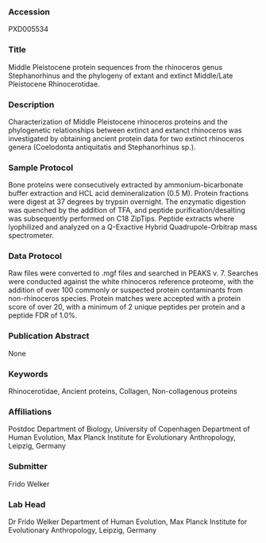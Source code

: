 ### Accession
PXD005534

### Title
Middle Pleistocene protein sequences from the rhinoceros genus Stephanorhinus and the phylogeny of extant and extinct Middle/Late Pleistocene Rhinocerotidae.

### Description
Characterization of Middle Pleistocene rhinoceros proteins and the phylogenetic relationships between extinct and extanct rhinoceros was investigated by obtaining ancient protein data for two extinct rhinoceros genera (Coelodonta antiquitatis and Stephanorhinus sp.).

### Sample Protocol
Bone proteins were consecutively extracted by ammonium-bicarbonate buffer extraction and HCL acid demineralization (0.5 M). Protein fractions were digest at 37 degrees by trypsin overnight. The enzymatic digestion was quenched by the addition of TFA, and peptide purification/desalting was subsequently performed on C18 ZipTips. Peptide extracts where lyophilized and analyzed on a Q-Exactive Hybrid Quadrupole-Orbitrap mass spectrometer.

### Data Protocol
Raw files were converted to .mgf files and searched in PEAKS v. 7. Searches were conducted against the white rhinoceros reference proteome, with the addition of over 100 commonly or suspected protein contaminants from non-rhinoceros species. Protein matches were accepted with a protein score of over 20, with a minimum of 2 unique peptides per protein and a peptide FDR of 1.0%.

### Publication Abstract
None

### Keywords
Rhinocerotidae, Ancient proteins, Collagen, Non-collagenous proteins

### Affiliations
Postdoc
Department of Biology, University of Copenhagen
Department of Human Evolution, Max Planck Institute for Evolutionary Anthropology, Leipzig, Germany

### Submitter
Frido Welker

### Lab Head
Dr Frido Welker
Department of Human Evolution, Max Planck Institute for Evolutionary Anthropology, Leipzig, Germany


